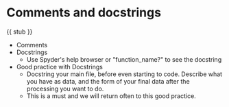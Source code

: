 # Comments and docstrings

{{ stub }}

- Comments
- Docstrings
    - Use Spyder's help browser or "function_name?" to see the docstring
- Good practice with Docstrings
    - Docstring your main file, before even starting to code. Describe what you have as data, and the form of your final data after the processing you want to do.
    - This is a must and we will return often to this good practice.